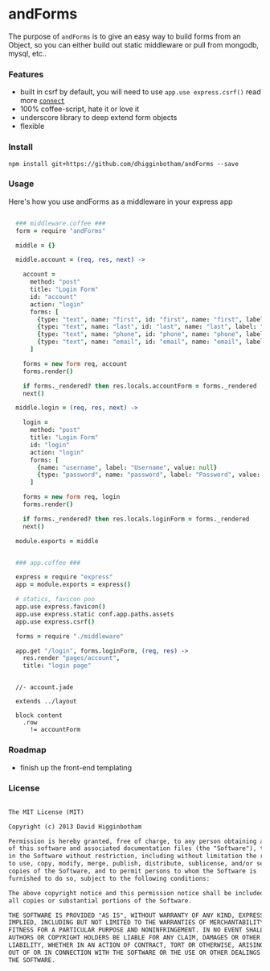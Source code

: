 # andForms
The purpose of `andForms` is to give an easy way to build forms from an Object, so you can either build out static middleware or pull from mongodb, mysql, etc..

### Features
- built in csrf by default, you will need to use `app.use express.csrf()` read more [`connect`](http://www.senchalabs.org/connect/csrf.html)
- 100% coffee-script, hate it or love it
- underscore library to deep extend form objects
- flexible

### Install
```npm install git+https://github.com/dhigginbotham/andForms --save```

### Usage
Here's how you use andForms as a middleware in your express app

```coffee

  ### middleware.coffee ###
  form = require "andForms"

  middle = {}

  middle.account = (req, res, next) ->

    account =
      method: "post"
      title: "Login Form"
      id: "account"
      action: "login"
      forms: [
        {type: "text", name: "first", id: "first", name: "first", label: "First Name", value: if req.user? then req.user.first_name else null}
        {type: "text", name: "last", id: "last", name: "last", label: "Last Name", value: if req.user? then req.user.last_name else null}
        {type: "text", name: "phone", id: "phone", name: "phone", label: "Phone", value: if req.user? then req.user.phone else null}
        {type: "text", name: "email", id: "email", name: "email", label: "Email", value: if req.user? then req.user.email else null}
      ]

    forms = new form req, account
    forms.render()

    if forms._rendered? then res.locals.accountForm = forms._rendered
    next()

  middle.login = (req, res, next) ->

    login =
      method: "post"
      title: "Login Form"
      id: "login"
      action: "login"
      forms: [
        {name: "username", label: "Username", value: null}
        {type: "password", name: "password", label: "Password", value: null}
      ]

    forms = new form req, login
    forms.render()

    if forms._rendered? then res.locals.loginForm = forms._rendered
    next()

  module.exports = middle

```

```coffee

  ### app.coffee ###

  express = require "express"
  app = module.exports = express()

  # statics, favicon poo
  app.use express.favicon()
  app.use express.static conf.app.paths.assets
  app.use express.csrf()

  forms = require "./middleware"

  app.get "/login", forms.loginForm, (req, res) ->
    res.render "pages/account",
    title: "login page"

```

```jade

  //- account.jade

  extends ../layout

  block content
    .row
      != accountForm  

```

### Roadmap
- finish up the front-end templating

### License
```md

The MIT License (MIT)

Copyright (c) 2013 David Higginbotham 

Permission is hereby granted, free of charge, to any person obtaining a copy
of this software and associated documentation files (the "Software"), to deal
in the Software without restriction, including without limitation the rights
to use, copy, modify, merge, publish, distribute, sublicense, and/or sell
copies of the Software, and to permit persons to whom the Software is
furnished to do so, subject to the following conditions:

The above copyright notice and this permission notice shall be included in
all copies or substantial portions of the Software.

THE SOFTWARE IS PROVIDED "AS IS", WITHOUT WARRANTY OF ANY KIND, EXPRESS OR
IMPLIED, INCLUDING BUT NOT LIMITED TO THE WARRANTIES OF MERCHANTABILITY,
FITNESS FOR A PARTICULAR PURPOSE AND NONINFRINGEMENT. IN NO EVENT SHALL THE
AUTHORS OR COPYRIGHT HOLDERS BE LIABLE FOR ANY CLAIM, DAMAGES OR OTHER
LIABILITY, WHETHER IN AN ACTION OF CONTRACT, TORT OR OTHERWISE, ARISING FROM,
OUT OF OR IN CONNECTION WITH THE SOFTWARE OR THE USE OR OTHER DEALINGS IN
THE SOFTWARE.

```
